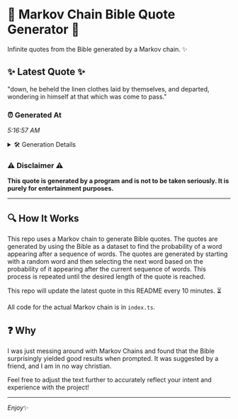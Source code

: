 # 📖 Markov Chain Bible Quote Generator 📖

Infinite quotes from the Bible generated by a Markov chain. ✨

## ✨ Latest Quote ✨
"down, he beheld the linen clothes laid by themselves, and departed, wondering in himself at that which was come to pass."

### ⏰ Generated At
*5:16:57 AM*

<details>
    <summary>🛠️ Generation Details</summary>
    <p>
        <strong>🌱 Seed:</strong> down,<br>
        <strong>🔄 Iterations:</strong> 20<br>
        <strong>📜 Context History:</strong><br>[ down, ]: he<br>[ down,, he ]: beheld<br>[ down,, he, beheld ]: the<br>[ down,, he, beheld, the ]: linen<br>[ down,, he, beheld, the, linen ]: clothes<br>[ down,, he, beheld, the, linen, clothes ]: laid<br>[ he, beheld, the, linen, clothes, laid ]: by<br>[ beheld, the, linen, clothes, laid, by ]: themselves,<br>[ the, linen, clothes, laid, by, themselves, ]: and<br>[ linen, clothes, laid, by, themselves,, and ]: departed,<br>[ clothes, laid, by, themselves,, and, departed, ]: wondering<br>[ laid, by, themselves,, and, departed,, wondering ]: in<br>[ by, themselves,, and, departed,, wondering, in ]: himself<br>[ themselves,, and, departed,, wondering, in, himself ]: at<br>[ and, departed,, wondering, in, himself, at ]: that<br>[ departed,, wondering, in, himself, at, that ]: which<br>[ wondering, in, himself, at, that, which ]: was<br>[ in, himself, at, that, which, was ]: come<br>[ himself, at, that, which, was, come ]: to<br>[ at, that, which, was, come, to ]: pass.<br>
    </p>
</details>

### ⚠️ Disclaimer ⚠️
**This quote is generated by a program and is not to be taken seriously. It is purely for entertainment purposes.**

---

## 🔍 How It Works

This repo uses a Markov chain to generate Bible quotes. The quotes are generated by using the Bible as a dataset to find the probability of a word appearing after a sequence of words. The quotes are generated by starting with a random word and then selecting the next word based on the probability of it appearing after the current sequence of words. This process is repeated until the desired length of the quote is reached.

This repo will update the latest quote in this README every 10 minutes. ⏳

All code for the actual Markov chain is in `index.ts`.

## ❓ Why

I was just messing around with Markov Chains and found that the Bible surprisingly yielded good results when prompted. 
It was suggested by a friend, and I am in no way christian.

Feel free to adjust the text further to accurately reflect your intent and experience with the project!

---

*Enjoy*✨
